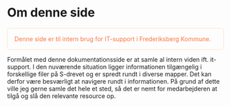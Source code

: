 # Om denne side


<p style="color: #ff7340; border: 1px solid rgba(255, 135, 23, 0.25); border-radius:5px; padding: 1rem;">Denne side er til intern brug for IT-support i Frederiksberg Kommune.</p>

Formålet med denne dokumentationsside er at samle al intern viden ift. it-support. I den nuværende situation ligger informationen tilgængelig i forskellige filer på S-drevet og er spredt rundt i diverse mapper. Det kan derfor være besværligt at navigere rundt i informationen. På grund af dette ville jeg gerne samle det hele et sted, så det er nemt for medarbejderen at tilgå og slå den relevante resource op.

<!-- ```js
const lang = prompt("What is your favorite programming language?");

(lang === "JavaScript") | (lang === "javascript") | (lang === "js")
  ? alert("JavaScript to the world! 🚀🟡")
  : alert(`We don't permit such languages here 💩`);
``` -->
